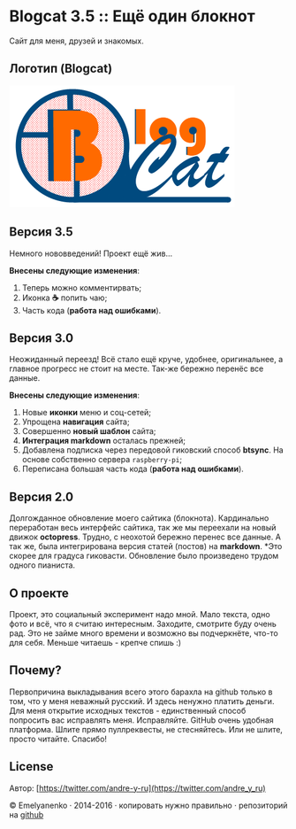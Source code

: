Blogcat 3.5 :: Ещё один блокнот
=====================
Сайт для меня, друзей и знакомых.

Логотип (Blogcat)
----------------
![image](img/p/Blogf2.png)

Версия 3.5
----------------
Немного нововведений! Проект ещё жив...

**Внесены следующие изменения**:

1. Теперь можно комментирвать;
2. Иконка **&#9749;** попить чаю;
3. Часть кода (**работа над ошибками**).

Версия 3.0
----------------
Неожиданный переезд! Всё стало ещё круче, удобнее, оригинальнее, а главное прогресc не стоит на месте. Так-же бережно перенёс все данные.

**Внесены следующие изменения**:

1. Новые **иконки** меню и соц-сетей;
2. Упрощена **навигация** сайта;
3. Совершенно **новый шаблон** сайта;
4. **Интеграция markdown** осталась прежней;
5. Добавлена подписка через передовой гиковский способ **btsync**. На основе собственно сервера `raspberry-pi`;
6. Переписана большая часть кода (**работа над ошибками**).     

Версия 2.0
----------------
Долгожданное обновление моего сайтика (блокнота). Кардинально переработан весь интерфейс сайтика, так же мы переехали на новый движок **octopress**. Трудно, с неохотой бережно перенес все данные. А так же, была интегрирована версия статей (постов) на **markdown**. *Это скорее для градуса гиковасти. Обновление было произведено трудом одного пианиста.

О проекте
----------------
Проект, это социальный эксперимент надо мной. Мало текста, одно фото и всё, что я считаю интересным. Заходите, смотрите буду очень рад. Это не займе много времени и возможно вы подчеркнёте, что-то для себя.
Меньше читаешь - крепче спишь :)

Почему?
----------------
Первопричина выкладывания всего этого барахла на github только в том, что у меня неважный русский. И здесь ненужно платить деньги. Для меня открытие исходных текстов - единственный способ попросить вас исправлять меня. Исправляйте. GitHub очень удобная платформа. Шлите прямо пуллреквесты, не стесняйтесь. Или не шлите, просто читайте. Спасибо!

License
----------------
Автор: [https://twitter.com/andre-y-ru](https://twitter.com/andre_y_ru)

© Emelyanenko &middot; 2014-2016 · копировать нужно правильно · репозиторий на [github](https://github.com)

